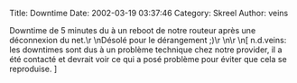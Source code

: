 Title: Downtime
Date: 2002-03-19 03:37:46
Category: Skreel
Author: veins

Downtime de 5 minutes du à un reboot de notre routeur après une déconnexion du net.\r
\nDésolé pour le dérangement ;)\r
\n\r
\n[ n.d.veins: les downtimes sont dus à un problème technique chez notre provider, il a été contacté et devrait voir ce qui a posé problème pour éviter que cela se reproduise. ]